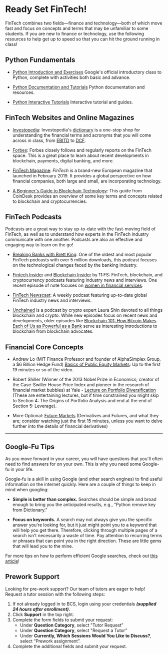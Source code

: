 # Ready Set FinTech!

FinTech combines two fields––finance and technology––both of which move fast and focus on concepts and terms that may be unfamiliar to some students. If you are new to finance or technology, use the following resources to help get up to speed so that you can hit the ground running in class!


## Python Fundamentals

- [Python Introduction and Exercises](https://developers.google.com/edu/python) Google's official introductory class to Python, complete with activities both basic and advance.

- [Python Documentation and Tutorials](https://docs.python.org/3.7/) Python documentation and resources.

- [Python Interactive Tutorials](https://realpython.com/) Interactive tutorial and guides. 


## FinTech Websites and Online Magazines

- [Investopedia](https://www.investopedia.com/): Investopedia's [dictionary](https://www.investopedia.com/dictionary/) is a one-stop shop for understanding the financial terms and acronyms that you will come across in class, from [EBITD](https://www.investopedia.com/terms/e/ebitd.asp) to [DCF](https://www.investopedia.com/terms/d/dcf.asp).

- [Forbes](https://www.forbes.com/fintech/#3dd431513f1a): Forbes closely follows and regularly reports on the FinTech space. This is a great place to learn about recent developments in blockchain, payments, digital banking, and more.

- [FinTech Magazine](https://www.fintechmagazine.com/magazine/fintech-magazine/february-2019): _FinTech_ is a brand-new European magazine that launched in February 2019. It provides a global perspective on how financial companies, both large and small, are incorporating technology.

- [A Beginner's Guide to Blockchain Technology](https://www.coindesk.com/information): This guide from CoinDesk provides an overview of some key terms and concepts related to blockchain and cryptocurrencies.

## FinTech Podcasts

Podcasts are a great way to stay up-to-date with the fast-moving field of FinTech, as well as to understand how experts in the FinTech industry communicate with one another. Podcasts are also an effective and engaging way to learn on the go!

- [Breaking Banks with Brett King](https://breakingbanks.com/): One of the oldest and most popular FinTech podcasts with over 5 million downloads, this podcast focuses on the technological changes faced by the banking industry.

- [Fintech Insider](https://fi.11fs.com/) and [Blockchain Insider](https://bi.11fs.com/) by 11:FS: FinTech, blockchain, and cryptocurrency podcasts featuring industry news and interviews. One recent episode of note focuses on [women in financial services](https://fi.11fs.com/466).

- [FinTech Newscast](https://itunes.apple.com/us/podcast/fintech-newscast/id1412604156?mt=2): A weekly podcast featuring up-to-date global FinTech industry news and interviews.

- [Unchained](https://unchainedpodcast.com/) is a podcast by crypto expert Laura Shin devoted to all things blockchain and crypto. While new episodes focus on recent news and developments, older episodes like [Blockchain 101: How Bitcoin Makes Each of Us as Powerful as a Bank](https://unchainedpodcast.com/blockchain-101-with-andreas-antonopoulos-how-bitcoin-makes-each-of-us-as-powerful-as-a-bank/) serve as interesting introductions to blockchain from blockchain advocates.

## Financial Core Concepts 

- Andrew Lo (MIT Finance Professor and founder of AlphaSimplex Group, a $6 Billion Hedge Fund)
[Basics of Public Equity Markets](https://ocw.mit.edu/courses/sloan-school-of-management/15-401-finance-theory-i-fall-2008/video-lectures-and-slides/equities/): Up to the first 19 minutes or so of the video.

- Robert Shiller (Winner of the 2013 Nobel Prize in Economics; creator of the Case-Swiller House Price Index and pioneer in the research of financial market bubbles) at Yale - [Lecture on Portfolio Diversification](https://oyc.yale.edu/economics/econ-252-11/lecture-4)
(These are entertaining lectures, but if time constrained you might skip to Section 4: The Origins of Portfolio Analysis and end at the end of Section 5: Leverage).

- More Optional: [Future Markets](https://oyc.yale.edu/economics/econ-252-11/lecture-15) (Derivatives and Futures, and what they are; consider watching just the first 15 minutes, unless you want to delve further into the details of financial derivatives)


---

## Google-Fu Tips

As you move forward in your career, you will have questions that you'll often need to find answers for on your own. This is why you need some Google-fu in your life.

Google-fu is a skill in using Google (and other search engines) to find useful information on the internet quickly. Here are a couple of things to keep in mind when googling:

- **Simple is better than complex.** Searches should be simple and broad enough to bring you the anticipated results, e.g., “Python remove key from Dictionary."

- **Focus on keywords.** A search may not always give you the specific answer you're looking for, but it just might point you to a keyword that will help you get there. Therefore, clicking through multiple pages of a search isn't necessarily a waste of time. Pay attention to recurring terms or phrases that can point you in the right direction. These are little gems that will lead you to the mine.

For more tips on how to perform efficient Google searches, check out [this article](http://www.informit.com/articles/article.aspx?p=1315437)!


## Prework Support

Looking for pre-work support? Our team of tutors are eager to help! Request a tutor session with the following steps:

1. If not already logged in to BCS, login using your credentials ***(supplied 24 hours after enrollment).***
2. Click **Support** in the top right.
3. Complete the form fields to submit your request:
   * Under **Question Category**, select "Tutor Request”
   * Under **Question Category**, select "Request a Tutor”
   * Under **Currently, Which Sessions Would You Like to Discuss?**, select “Prework assignment”. 
4. Complete the additional fields and submit your request. 